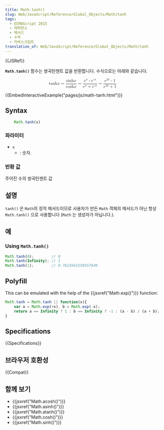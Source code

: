 ```yaml
---
title: Math.tanh()
slug: Web/JavaScript/Reference/Global_Objects/Math/tanh
tags:
  - ECMAScript 2015
  - 레퍼런스
  - 메서드
  - 수학
  - 자바스크립트
translation_of: Web/JavaScript/Reference/Global_Objects/Math/tanh
---
```


{{JSRef}}

**`Math.tanh()`** 함수는 쌍곡탄젠트 값을 반환합니다. 수식으로는 아래와 같습니다.

<math display="block"><semantics><mrow><mo lspace="0em" rspace="0em">tanh</mo><mi>x</mi><mo>=</mo><mfrac><mrow><mo lspace="0em" rspace="0em">sinh</mo><mi>x</mi></mrow><mrow><mo lspace="0em" rspace="0em">cosh</mo><mi>x</mi></mrow></mfrac><mo>=</mo><mfrac><mrow><msup><mi>e</mi><mi>x</mi></msup><mo>-</mo><msup><mi>e</mi><mrow><mo>-</mo><mi>x</mi></mrow></msup></mrow><mrow><msup><mi>e</mi><mi>x</mi></msup><mo>+</mo><msup><mi>e</mi><mrow><mo>-</mo><mi>x</mi></mrow></msup></mrow></mfrac><mo>=</mo><mfrac><mrow><msup><mi>e</mi><mrow><mn>2</mn><mi>x</mi></mrow></msup><mo>-</mo><mn>1</mn></mrow><mrow><msup><mi>e</mi><mrow><mn>2</mn><mi>x</mi></mrow></msup><mo>+</mo><mn>1</mn></mrow></mfrac></mrow><annotation encoding="TeX">\tanh x = \frac{\sinh x}{\cosh x} = \frac {e^x - e^{-x}} {e^x + e^{-x}} = \frac{e^{2x} - 1}{e^{2x}+1}</annotation></semantics></math>

{{EmbedInteractiveExample("pages/js/math-tanh.html")}}

## Syntax

```js
    Math.tanh(x)
```

### 파라미터

- `x`
  - : 숫자.

### 반환 값

주어진 수의 쌍곡탄젠트 값

## 설명

`tanh()` 은 `Math`의 정적 메서드이므로 사용자가 만든 `Math` 객체의 메서드가 아닌 항상 `Math.tanh()` 으로 사용합니다 (`Math` 는 생성자가 아닙니다.).

## 예

### Using `Math.tanh()`

```js
Math.tanh(0);        // 0
Math.tanh(Infinity); // 1
Math.tanh(1);        // 0.7615941559557649
```

## Polyfill

This can be emulated with the help of the {{jsxref("Math.exp()")}} function:

```js
Math.tanh = Math.tanh || function(x){
    var a = Math.exp(+x), b = Math.exp(-x);
    return a == Infinity ? 1 : b == Infinity ? -1 : (a - b) / (a + b);
}
```

## Specifications

{{Specifications}}

## 브라우저 호환성

{{Compat}}

## 함께 보기

- {{jsxref("Math.acosh()")}}
- {{jsxref("Math.asinh()")}}
- {{jsxref("Math.atanh()")}}
- {{jsxref("Math.cosh()")}}
- {{jsxref("Math.sinh()")}}
